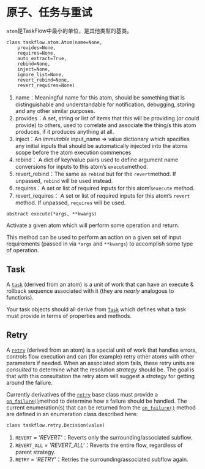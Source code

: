 # 原子、任务与重试

`atom`是TaskFlow中最小的单位，是其他类型的基类。



```
class taskflow.atom.Atom(name=None, 
	provides=None, 
	requires=None, 
	auto_extract=True, 
	rebind=None, 
	inject=None, 
	ignore_list=None, 
	revert_rebind=None, 
	revert_requires=None)
```

1. name：Meaningful name for this atom, should be something that is distinguishable and understandable for notification, debugging, storing and any other similar purposes.
2. provides：A set, string or list of items that this will be providing (or could provide) to others, used to correlate and associate the thing/s this atom produces, if it produces anything at all.
3. inject：An *immutable* input_name => value dictionary which specifies any initial inputs that should be automatically injected into the atoms scope before the atom execution commences
4. rebind： A dict of key/value pairs used to define argument name conversions for inputs to this atom’s `execute`method.
5. revert_rebind：The same as `rebind` but for the `revert`method. If unpassed, `rebind` will be used instead.
6. requires：A set or list of required inputs for this atom’s`execute` method.
7. revert_requires： A set or list of required inputs for this atom’s `revert` method. If unpassed, `requires` will be used.



```
abstract execute(*args, **kwargs)
```

Activate a given atom which will perform some operation and return.

This method can be used to perform an action on a given set of input requirements (passed in via `*args` and `**kwargs`) to accomplish some type of operation.



## Task

A [`task`](https://docs.openstack.org/taskflow/latest/user/atoms.html#taskflow.task.Task) (derived from an atom) is a unit of work that can have an execute & rollback sequence associated with it (they are *nearly* analogous to functions).

Your task objects should all derive from [`Task`](https://docs.openstack.org/taskflow/latest/user/atoms.html#taskflow.task.Task) which defines what a task must provide in terms of properties and methods.



## Retry

A [`retry`](https://docs.openstack.org/taskflow/latest/user/atoms.html#taskflow.retry.Retry) (derived from an atom) is a special unit of work that handles errors, controls flow execution and can (for example) retry other atoms with other parameters if needed. When an associated atom fails, these retry units are *consulted* to determine what the resolution *strategy* should be. The goal is that with this consultation the retry atom will suggest a *strategy* for getting around the failure.

Currently derivatives of the [`retry`](https://docs.openstack.org/taskflow/latest/user/atoms.html#taskflow.retry.Retry) base class must provide a [`on_failure()`](https://docs.openstack.org/taskflow/latest/user/atoms.html#taskflow.retry.Retry.on_failure)method to determine how a failure should be handled. The current enumeration(s) that can be returned from the [`on_failure()`](https://docs.openstack.org/taskflow/latest/user/atoms.html#taskflow.retry.Retry.on_failure) method are defined in an enumeration class described here:

```
class taskflow.retry.Decision(value)
```

1. `REVERT` *= 'REVERT'*：Reverts only the surrounding/associated subflow.
2. `REVERT_ALL` *= 'REVERT_ALL'*：Reverts the entire flow, regardless of parent strategy.
3. `RETRY` *= 'RETRY'*：Retries the surrounding/associated subflow again.